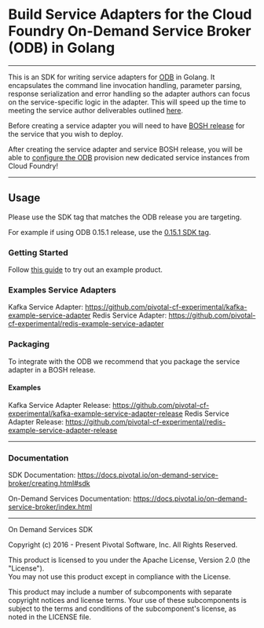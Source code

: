 # Build Service Adapters for the Cloud Foundry On-Demand Service Broker (ODB) in Golang

---

This is an SDK for writing service adapters for [ODB](https://docs.pivotal.io/svc-sdk/odb) in Golang. It encapsulates the command line invocation handling, parameter parsing, response serialization and error handling so the adapter authors can focus on the service-specific logic in the adapter. This will speed up the time to meeting the service author deliverables outlined [here](https://docs.pivotal.io/svc-sdk/odb/creating.html).

Before creating a service adapter you will need to have [BOSH release](https://bosh.io/docs) for the service that you wish to deploy.

After creating the service adapter and service BOSH release, you will be able to [configure the ODB](https://docs.pivotal.io/svc-sdk/odb/operating.html) provision new dedicated service instances from Cloud Foundry!

---

## Usage 

Please use the SDK tag that matches the ODB release you are targeting.

For example if using ODB 0.15.1 release, use the [0.15.1 SDK tag](https://github.com/pivotal-cf/on-demand-services-sdk/tree/v0.15.1).

### Getting Started

Follow [this guide](https://docs.pivotal.io/svc-sdk/odb/getting-started.html) to try out an example product.

### Examples Service Adapters

Kafka Service Adapter: https://github.com/pivotal-cf-experimental/kafka-example-service-adapter
Redis Service Adapter: https://github.com/pivotal-cf-experimental/redis-example-service-adapter

### Packaging 

To integrate with the ODB we recommend that you package the service adapter in a BOSH release.

#### Examples

Kafka Service Adapter Release: https://github.com/pivotal-cf-experimental/kafka-example-service-adapter-release
Redis Service Adapter Release: https://github.com/pivotal-cf-experimental/redis-example-service-adapter-release

---

### Documentation

SDK Documentation: https://docs.pivotal.io/on-demand-service-broker/creating.html#sdk

On-Demand Services Documentation: https://docs.pivotal.io/on-demand-service-broker/index.html

---

On Demand Services SDK

Copyright (c) 2016 - Present Pivotal Software, Inc. All Rights Reserved. 

This product is licensed to you under the Apache License, Version 2.0 (the "License").  
You may not use this product except in compliance with the License.  

This product may include a number of subcomponents with separate copyright notices 
and license terms. Your use of these subcomponents is subject to the terms and 
conditions of the subcomponent's license, as noted in the LICENSE file.
